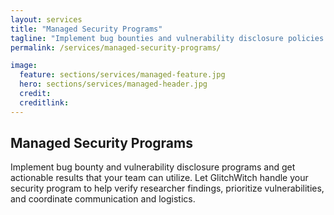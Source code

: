```yaml
---
layout: services
title: "Managed Security Programs"
tagline: "Implement bug bounties and vulnerability disclosure policies."
permalink: /services/managed-security-programs/

image:
  feature: sections/services/managed-feature.jpg
  hero: sections/services/managed-header.jpg
  credit:
  creditlink:
---
```


## Managed Security Programs

Implement bug bounty and vulnerability disclosure programs and get actionable results that your team can utilize. Let GlitchWitch handle your security program to help verify researcher findings, prioritize vulnerabilities, and coordinate communication and logistics.

